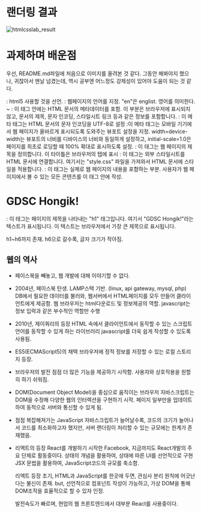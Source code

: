 # 랜더링 결과
![htmlcsslab_result](https://github.com/Ryan0hwan/2024-1-Web-Study/assets/158720833/2983c596-56bb-4ae4-b9bf-580a13875784)

# 과제하며 배운점

우선, README.md파일에 처음으로 이미지를 올려본 것 같다.
그동안 해봐야지 했으나, 귀찮아서 맨날 넘겼는데, 역시 공부엔 어느정도 강제성이 있어야 도움이 되는 것 같다.

<!Doctype html> : html5 사용할 것을 선언.
<html lang = "en"> : 웹페이지의 언어를 지정. "en"은 englist. 영어를 의미한다.
<head> ~ </head>: 이 태그 안에는 HTML 문서의 메타데이터를 포함.  이 부분은 브라우저에 표시되지 않고, 문서의 제목, 문자 인코딩, 스타일시트 링크 등과 같은 정보를 포함합니다.
<meta charset="UTF-8">: 이 메타 태그는 HTML 문서의 문자 인코딩을 UTF-8로 설정

<meta name="viewport" content="width=device-width, initial-scale=1.0">
 :이 메타 태그는 모바일 기기에서 웹 페이지가 올바르게 표시되도록 도와주는 뷰포트 설정을 지정. width=device-width는 뷰포트의 너비를  디바이스의 너비와 동일하게 설정하고, initial-scale=1.0은 페이지를 최초로 로딩할 때 100% 확대로 표시하도록 설정.

<title>GDSC Hongik</title>: 이 태그는 웹 페이지의 제목을 정의합니다. 이 타이틀은 브라우저의 탭에 표시
<link rel="stylesheet" href="style.css">: 이 태그는 외부 스타일시트를 HTML 문서에 연결합니다. 여기서는 "style.css" 파일을 가져와서 HTML 문서에 스타일을 적용합니다.

<body>: 이 태그는 실제로 웹 페이지의 내용을 포함하는 부분. 사용자가 웹 페이지에서 볼 수 있는 모든 콘텐츠를 이 태그 안에 작성.
<h1>GDSC Hongik!</h1>: 이 태그는 페이지의 제목을 나타내는 "h1" 태그입니다. 여기서 "GDSC Hongik!"라는 텍스트가 표시됩니다. 이 텍스트는 브라우저에서 가장 큰 제목으로 표시됩니다.

h1~h6까지 존재. h6으로 갈수록, 글자 크기가 작아짐. 


## 웹의 역사

* 페이스북을 빼놓고, 웹 개발에 대해 이야기할 수 없다.
* 2004년, 페이스북 탄생. 
   LAMP스택 기반. (linux, api gateway, mysql, php)  
   DB에서 필요한 데이터를 불러와, 웹서버에서 HTML페이지를 모두 만들어 클라이언트에게 제공함.
   웹 브라우저는 html다운로드 및 정보제공의 역할.
   javascript는 정보 입력과 같은 부수적인 역할만 수행

* 2010년, 제이쿼리의 등장
   HTML 속에서 클라이언트에서 동작할 수 있는 스크립트 언어를 동작할 수 있게 하는 라이브러리
   javascript를 더욱 쉽게 작성할 수 있도록 사용됨.

* ES5(ECMAScript5)의 채택
   브라우저에 정적 정보를 저장할 수 있는 로컬 스토리지 등장.

* 브라우저의 발전
   점점 더 많은 기능을 제공하기 시작함. 사용자와 상호작용을 원할히 하기 쉬워짐.

* DOM(Document Object Model)을 중심으로 움직이는 브라우저
   자바스크립트는 DOM을 수정해 다양한 웹의 인터렉션을 구현하기 시작.
   페이지 일부만을 업데이트하여 동적으로 서버와 통신할 수 있게 됨.

* 점점 복잡해져가는 JavaScript
   자바스크립트가 늘어날수록, 코드의 크기가 늘어나서 코드를 최소화하고자 했지만, 
   서버 랜더링이 처리할 수 있는 규모에는 한계가 존재했음.

* 리액트의 등장
   React를 개발하기 시작한 Facebook, 지금까지도 React개발의 주요 단체로 활동중이다.
   상태의 개념을 활용하여, 상태에 따른 UI를 선언적으로 구현
   JSX 문법을 활용하여, JavaScript코드의 규모를 축소함.

   리액트 등장 초기, HTML과 JavaScript를 한곳에 두면, 관심사 분리 원칙에 어긋난다는 불신이 존재.
   but, 선언적으로 컴포넌트 작성이 가능하고, 가상 DOM을 통해 DOM조작을 효율적으로 할 수 있자 인정.

   발전속도가 빠르며, 현업의 웹 프론트엔드에서 대부분 React를 사용중이다.